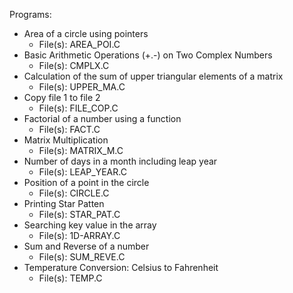 Programs:
* Area of a circle using pointers
  * File(s): AREA_POI.C
* Basic Arithmetic Operations (+.-) on Two Complex Numbers
  * File(s): CMPLX.C
* Calculation of the sum of upper triangular elements of a matrix
  * File(s): UPPER_MA.C
* Copy file 1 to file 2
  * File(s): FILE_COP.C
* Factorial of a number using a function
  * File(s): FACT.C
* Matrix Multiplication
  * File(s): MATRIX_M.C
* Number of days in a month including leap year
  * File(s): LEAP_YEAR.C
* Position of a point in the circle
  * File(s): CIRCLE.C
* Printing Star Patten
  * File(s): STAR_PAT.C
* Searching key value in the array
  * File(s): 1D-ARRAY.C
* Sum and Reverse of a number
  * File(s): SUM_REVE.C
* Temperature Conversion: Celsius to Fahrenheit
  * File(s): TEMP.C
